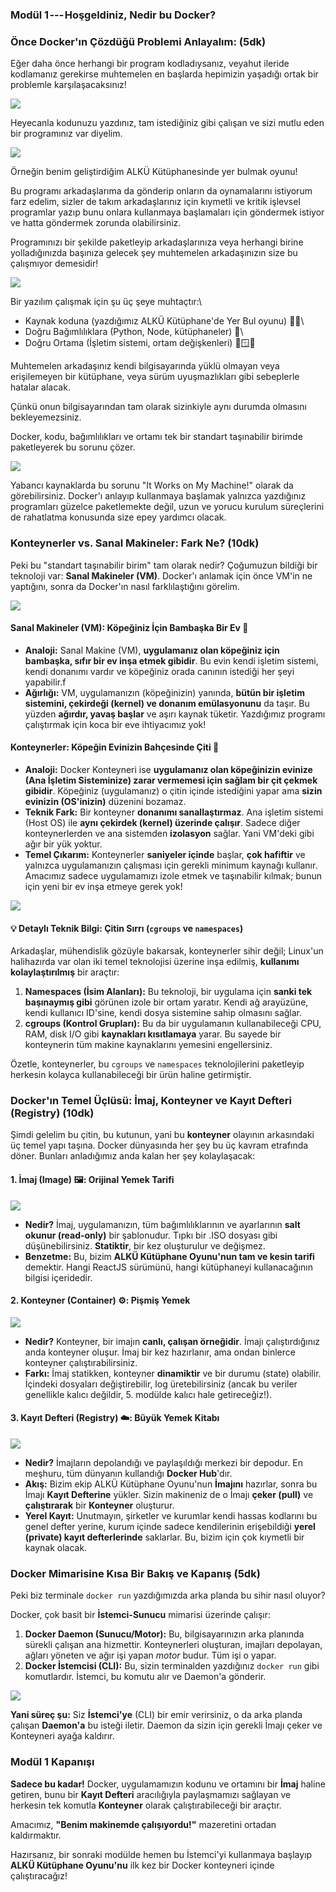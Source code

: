 ### **Modül 1 --- Hoşgeldiniz, Nedir bu Docker?**

### Önce Docker'ın Çözdüğü Problemi Anlayalım: (5dk)

Eğer daha önce herhangi bir program kodladıysanız, veyahut ileride kodlamanız gerekirse muhtemelen en başlarda hepimizin yaşadığı ortak bir problemle karşılaşacaksınız!

![](https://cdn-images-1.medium.com/max/979/1*rlI3TBoSLP9VHObvXEpl-w.png)

Heyecanla kodunuzu yazdınız, tam istediğiniz gibi çalışan ve sizi mutlu eden bir programınız var diyelim. 

![](https://cdn-images-1.medium.com/max/979/1*ldWOqi1LXaQBNvogoxrK3g.png)

Örneğin benim geliştirdiğim ALKÜ Kütüphanesinde yer bulmak oyunu!

Bu programı arkadaşlarıma da gönderip onların da oynamalarını istiyorum farz edelim, sizler de takım arkadaşlarınız için kıymetli ve kritik işlevsel programlar yazıp bunu onlara kullanmaya başlamaları için göndermek istiyor ve hatta göndermek zorunda olabilirsiniz.

Programınızı bir şekilde paketleyip arkadaşlarınıza veya herhangi birine yolladığınızda başınıza gelecek şey muhtemelen arkadaşınızın size bu çalışmıyor demesidir!

![](https://cdn-images-1.medium.com/max/979/1*LQ_Iooj1LlC9Bp4Ocs23hg.png)

Bir yazılım çalışmak için şu üç şeye muhtaçtır:\
- Kaynak koduna (yazdığımız ALKÜ Kütüphane'de Yer Bul oyunu) 👨‍💻\
- Doğru Bağımlılıklara (Python, Node, kütüphaneler) 🐍\
- Doğru Ortama (İşletim sistemi, ortam değişkenleri) 🍏🪟🐧

Muhtemelen arkadaşınız kendi bilgisayarında yüklü olmayan veya erişilemeyen bir kütüphane, veya sürüm uyuşmazlıkları gibi sebeplerle hatalar alacak.

Çünkü onun bilgisayarından tam olarak sizinkiyle aynı durumda olmasını bekleyemezsiniz.

Docker, kodu, bağımlılıkları ve ortamı tek bir standart taşınabilir birimde paketleyerek bu sorunu çözer.

![](https://cdn-images-1.medium.com/max/979/1*oBfikdlf6qyPpCuygxQQdA.png)

Yabancı kaynaklarda bu sorunu "It Works on My Machine!" olarak da görebilirsiniz. Docker'ı anlayıp kullanmaya başlamak yalnızca yazdığınız programları güzelce paketlemekte değil, uzun ve yorucu kurulum süreçlerini de rahatlatma konusunda size epey yardımcı olacak. 

### Konteynerler vs. Sanal Makineler: Fark Ne? (10dk)

Peki bu "standart taşınabilir birim" tam olarak nedir? Çoğumuzun bildiği bir teknoloji var: **Sanal Makineler (VM)**. Docker'ı anlamak için önce VM'in ne yaptığını, sonra da Docker'ın nasıl farklılaştığını görelim.

![](https://cdn-images-1.medium.com/max/979/1*hWYgaLw745AvWhUmyFganw.png)

#### Sanal Makineler (VM): Köpeğiniz İçin Bambaşka Bir Ev 🏡

-   **Analoji:** Sanal Makine (VM), **uygulamanız olan köpeğiniz için bambaşka, sıfır bir ev inşa etmek gibidir**. Bu evin kendi işletim sistemi, kendi donanımı vardır ve köpeğiniz orada canının istediği her şeyi yapabilir.f
-   **Ağırlığı:** VM, uygulamanızın (köpeğinizin) yanında, **bütün bir işletim sistemini, çekirdeği (kernel) ve donanım emülasyonunu** da taşır. Bu yüzden **ağırdır, yavaş başlar** ve aşırı kaynak tüketir. Yazdığımız programı çalıştırmak için koca bir eve ihtiyacımız yok!

#### Konteynerler: Köpeğin Evinizin Bahçesinde Çiti 🚧

-   **Analoji:** Docker Konteyneri ise **uygulamanız olan köpeğinizin evinize (Ana İşletim Sisteminize) zarar vermemesi için sağlam bir çit çekmek gibidir**. Köpeğiniz (uygulamanız) o çitin içinde istediğini yapar ama **sizin evinizin (OS'inizin)** düzenini bozamaz.
-   **Teknik Fark:** Bir konteyner **donanımı sanallaştırmaz**. Ana işletim sistemi (Host OS) ile **aynı çekirdek (kernel) üzerinde çalışır**. Sadece diğer konteynerlerden ve ana sistemden **izolasyon** sağlar. Yani VM'deki gibi ağır bir yük yoktur.
-   **Temel Çıkarım:** Konteynerler **saniyeler içinde** başlar, **çok hafiftir** ve yalnızca uygulamanızın çalışması için gerekli minimum kaynağı kullanır. Amacımız sadece uygulamamızı izole etmek ve taşınabilir kılmak; bunun için yeni bir ev inşa etmeye gerek yok!

![](https://cdn-images-1.medium.com/max/979/1*9004Txf8Qyys3ODgGph2ig.png)

#### 💡 Detaylı Teknik Bilgi: Çitin Sırrı (`cgroups` ve `namespaces`)

Arkadaşlar, mühendislik gözüyle bakarsak, konteynerler sihir değil; Linux'un halihazırda var olan iki temel teknolojisi üzerine inşa edilmiş, **kullanımı kolaylaştırılmış** bir araçtır:

1.  **Namespaces (İsim Alanları):** Bu teknoloji, bir uygulama için **sanki tek başınaymış gibi** görünen izole bir ortam yaratır. Kendi ağ arayüzüne, kendi kullanıcı ID'sine, kendi dosya sistemine sahip olmasını sağlar.
2.  **cgroups (Kontrol Grupları):** Bu da bir uygulamanın kullanabileceği CPU, RAM, disk I/O gibi **kaynakları kısıtlamaya** yarar. Bu sayede bir konteynerin tüm makine kaynaklarını yemesini engellersiniz.

Özetle, konteynerler, bu `cgroups` ve `namespaces` teknolojilerini paketleyip herkesin kolayca kullanabileceği bir ürün haline getirmiştir.

### Docker'ın Temel Üçlüsü: İmaj, Konteyner ve Kayıt Defteri (Registry) (10dk)

Şimdi gelelim bu çitin, bu kutunun, yani bu **konteyner** olayının arkasındaki üç temel yapı taşına. Docker dünyasında her şey bu üç kavram etrafında döner. Bunları anladığımız anda kalan her şey kolaylaşacak:

#### 1\. İmaj (Image) 🖼️: Orijinal Yemek Tarifi

![](https://cdn-images-1.medium.com/max/979/1*697m-ulcpMAPxgLwvFyhsQ.png)

-   **Nedir?** İmaj, uygulamanızın, tüm bağımlılıklarının ve ayarlarının **salt okunur (read-only)** bir şablonudur. Tıpkı bir .ISO dosyası gibi düşünebilirsiniz. **Statiktir**, bir kez oluşturulur ve değişmez.
-   **Benzetme:** Bu, bizim **ALKÜ Kütüphane Oyunu'nun tam ve kesin tarifi** demektir. Hangi ReactJS sürümünü, hangi kütüphaneyi kullanacağının bilgisi içeridedir.

#### 2\. Konteyner (Container) ⚙️: Pişmiş Yemek

![](https://cdn-images-1.medium.com/max/979/1*nhKgOrJJqsTYsVfUoAyP0Q.png)

-   **Nedir?** Konteyner, bir imajın **canlı, çalışan örneğidir**. İmajı çalıştırdığınız anda konteyner oluşur. İmaj bir kez hazırlanır, ama ondan binlerce konteyner çalıştırabilirsiniz.
-   **Farkı:** İmaj statikken, konteyner **dinamiktir** ve bir durumu (state) olabilir. İçindeki dosyaları değiştirebilir, log üretebilirsiniz (ancak bu veriler genellikle kalıcı değildir, 5. modülde kalıcı hale getireceğiz!).

#### 3\. Kayıt Defteri (Registry) ☁️: Büyük Yemek Kitabı

![](https://cdn-images-1.medium.com/max/979/1*bNhTArOJGFzSW0Dsy-qKXQ.png)

-   **Nedir?** İmajların depolandığı ve paylaşıldığı merkezi bir depodur. En meşhuru, tüm dünyanın kullandığı **Docker Hub**'dır.
-   **Akış:** Bizim ekip ALKÜ Kütüphane Oyunu'nun **İmajını** hazırlar, sonra bu İmajı **Kayıt Defterine** yükler. Sizin makineniz de o İmajı **çeker (pull)** ve **çalıştırarak** bir **Konteyner** oluşturur.
-   **Yerel Kayıt:** Unutmayın, şirketler ve kurumlar kendi hassas kodlarını bu genel defter yerine, kurum içinde sadece kendilerinin erişebildiği **yerel (private) kayıt defterlerinde** saklarlar. Bu, bizim için çok kıymetli bir kaynak olacak.

### Docker Mimarisine Kısa Bir Bakış ve Kapanış (5dk)

Peki biz terminale `docker run` yazdığımızda arka planda bu sihir nasıl oluyor?

Docker, çok basit bir **İstemci-Sunucu** mimarisi üzerinde çalışır:

1.  **Docker Daemon (Sunucu/Motor):** Bu, bilgisayarınızın arka planında sürekli çalışan ana hizmettir. Konteynerleri oluşturan, imajları depolayan, ağları yöneten ve ağır işi yapan *motor* budur. Tüm işi o yapar.
2.  **Docker İstemcisi (CLI):** Bu, sizin terminalden yazdığınız `docker run` gibi komutlardır. İstemci, bu komutu alır ve Daemon'a gönderir.

![](https://cdn-images-1.medium.com/max/979/1*rX41Zz1Bgoj_WltFR48ODQ.png)

**Yani süreç şu:** Siz **İstemci'ye** (CLI) bir emir verirsiniz, o da arka planda çalışan **Daemon'a** bu isteği iletir. Daemon da sizin için gerekli İmajı çeker ve Konteyneri ayağa kaldırır.

### Modül 1 Kapanışı

**Sadece bu kadar!** Docker, uygulamamızın kodunu ve ortamını bir **İmaj** haline getiren, bunu bir **Kayıt Defteri** aracılığıyla paylaşmamızı sağlayan ve herkesin tek komutla **Konteyner** olarak çalıştırabileceği bir araçtır.

Amacımız, **"Benim makinemde çalışıyordu!"** mazeretini ortadan kaldırmaktır.

Hazırsanız, bir sonraki modülde hemen bu İstemci'yi kullanmaya başlayıp **ALKÜ Kütüphane Oyunu'nu** ilk kez bir Docker konteyneri içinde çalıştıracağız!